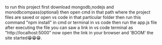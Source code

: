 to run this project 
first download mongodb,nodejs and monodbcompass(optional)
then open cmd in that path where the project files are saved or open vs code in that particular folder
then run this command "npm install" in cmd or terminal in vs code
then run the app.js file
after executing the file you can saw a link in vs code terminal as "http://localhost:5000"
now open the link in your browser
 and 'BOOM' the site started😁😁😁.
